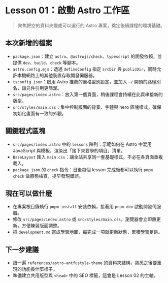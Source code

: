 # Lesson 01：啟動 Astro 工作區

> 聚焦把空的資料夾變成可以運行的 Astro 專案，奠定後續課程的環境基礎。

## 本次新增的檔案
- `package.json`：建立 `astro`、`@astrojs/check`、`typescript` 的開發依賴，並提供 `dev`、`build`、`check` 等腳本。
- `astro.config.mjs`：透過 `defineConfig` 指定 `srcDir` 與 `publicDir`，同時允許本機網路上的其他裝置存取開發伺服器。
- `tsconfig.json`：啟用 Astro 推薦的嚴格型別設定，並加入 `~/` 開頭的路徑別名，讓元件引用更簡潔。
- `src/pages/index.astro`：放入第一個頁面，稍後課程會持續在此頁串接新的版型。
- `src/styles/main.css`：集中控制版面的背景、字體與 hero 區塊樣式，確保初始化畫面有一致的外觀。

## 關鍵程式區塊
- `src/pages/index.astro` 中的 `lessons` 陣列：示範如何在 Astro 中混用 JavaScript 與模板，渲染出「接下來要學的項目」清單。
- `BaseLayout` 匯入 `main.css`：讓全站共享同一套基礎樣式，不必在各頁面重複載入。
- `package.json` 的 `check` 指令：日後每個 lesson 完成後都可以執行 `pnpm check` 做靜態檢查，提早發現錯誤。

## 現在可以做什麼
- 在專案根目錄執行 `pnpm install` 安裝依賴，接著用 `pnpm dev` 啟動開發伺服器。
- 修改 `src/pages/index.astro` 或 `src/styles/main.css`，瀏覽器會立即熱更新，方便練習版面調整。
- 把 `development.md` 當成學習地圖，每完成一項就更新狀態，累積學習足跡。

## 下一步建議
- 讀一遍 `references/astro-antfustyle-theme` 的資料夾結構，熟悉之後要重現的功能長什麼樣子。
- 準備建立共用版型與 `<head>` 中的 SEO 標籤，這會是 Lesson 02 的主軸。
